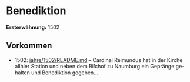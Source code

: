 # Benediktion

**Ersterwähnung:** 1502

## Vorkommen
- 1502: [jahre/1502/README.md](../jahre/1502/README.md) – Cardinal Reimundus hat in der Kirche allhier Station
und neben dem Biſchof zu Naumburg ein Gepränge ge-
halten und Benediktion gegeben...
